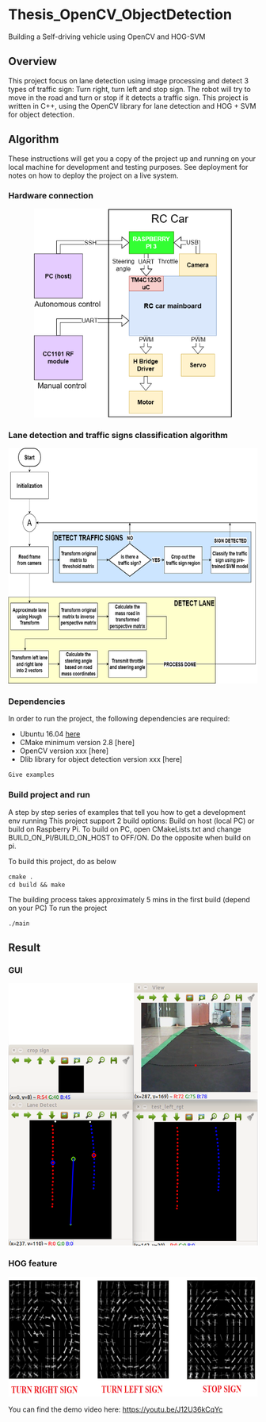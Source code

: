 # Thesis_OpenCV_ObjectDetection
Building a Self-driving vehicle using OpenCV and HOG-SVM


## Overview

This project focus on lane detection using image processing and detect 3 types of traffic sign: Turn right, turn left and stop sign. The robot will try to move in the road and turn or stop if it detects a traffic sign.
This project is written in C++, using the OpenCV library for lane detection and HOG + SVM for object detection.

## Algorithm

These instructions will get you a copy of the project up and running on your local machine for development and testing purposes. See deployment for notes on how to deploy the project on a live system.

### Hardware connection
<p align="center">
  <img width="400" height="420" src="/img/hardware_connection.png">
</p>

### Lane detection and traffic signs classification algorithm
<p align="center">
  <img width="672" height="475" src="https://github.com/Qthai16/Thesis_OpenCV_ObjectDetection/blob/master/img/algorithm_all.png">
</p>

### Dependencies
In order to run the project, the following dependencies are required:
- Ubuntu 16.04 [here](http://cdimage.ubuntu.com/netboot/16.04/?_ga=2.243318149.1855666904.1529366501-828848615.1529366501)
- CMake minimum version 2.8 [here]
- OpenCV version xxx [here]
- Dlib library for object detection version xxx [here]
```
Give examples
```

### Build project and run

A step by step series of examples that tell you how to get a development env running
This project support 2 build options: Build on host (local PC) or build on Raspberry Pi.
To build on PC, open CMakeLists.txt and change BUILD_ON_PI/BUILD_ON_HOST to OFF/ON. Do the opposite when build on pi.

To build this project, do as below

```
cmake .
cd build && make
```

The building process takes approximately 5 mins in the first build (depend on your PC)
To run the project

```
./main
```

## Result

### GUI
<p align="center">
  <img width="547" height="529" src="https://github.com/Qthai16/Thesis_OpenCV_ObjectDetection/blob/master/img/imshow.png">
</p>

### HOG feature
<p align="center">
  <img width="700" height="242" src="https://github.com/Qthai16/Thesis_OpenCV_ObjectDetection/blob/master/img/HOG_feature.png">
</p>

You can find the demo video here: https://youtu.be/J12U36kCqYc

